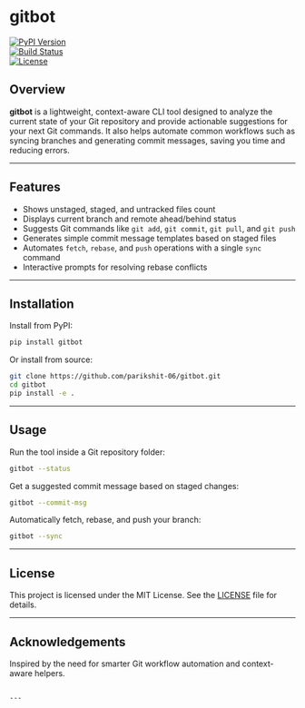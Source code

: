 # gitbot

[![PyPI Version](https://img.shields.io/pypi/v/gitbot)](https://pypi.org/project/gitbot)  
[![Build Status](https://github.com/parikshit-06/gitbot/actions/workflows/ci.yml/badge.svg)](https://github.com/parikshit-06/gitbot/actions)  
[![License](https://img.shields.io/github/license/parikshit-06/gitbot)](LICENSE)

## Overview

**gitbot** is a lightweight, context-aware CLI tool designed to analyze the current state of your Git repository and provide actionable suggestions for your next Git commands. It also helps automate common workflows such as syncing branches and generating commit messages, saving you time and reducing errors.

---

## Features

- Shows unstaged, staged, and untracked files count  
- Displays current branch and remote ahead/behind status  
- Suggests Git commands like `git add`, `git commit`, `git pull`, and `git push`  
- Generates simple commit message templates based on staged files  
- Automates `fetch`, `rebase`, and `push` operations with a single `sync` command  
- Interactive prompts for resolving rebase conflicts  

---

## Installation

Install from PyPI:

```bash
pip install gitbot
````

Or install from source:

```bash
git clone https://github.com/parikshit-06/gitbot.git
cd gitbot
pip install -e .
```

---

## Usage

Run the tool inside a Git repository folder:

```bash
gitbot --status
```

Get a suggested commit message based on staged changes:

```bash
gitbot --commit-msg
```

Automatically fetch, rebase, and push your branch:

```bash
gitbot --sync
```

---

## License

This project is licensed under the MIT License. See the [LICENSE](LICENSE) file for details.

---

## Acknowledgements

Inspired by the need for smarter Git workflow automation and context-aware helpers.

```

---